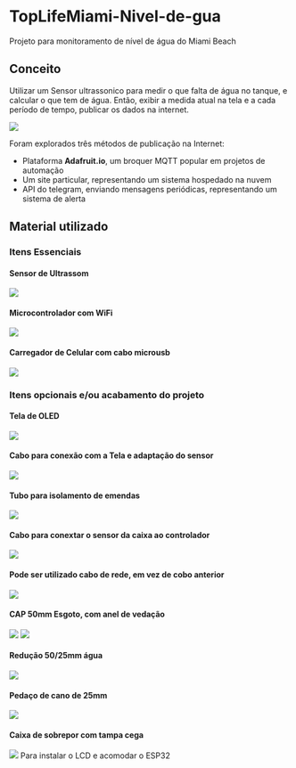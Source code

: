 # TopLifeMiami-Nivel-de-gua
Projeto para monitoramento de nível de água do Miami Beach



## Conceito

Utilizar um Sensor ultrassonico para medir o que falta de água no tanque, e calcular o que tem de água.
Então, exibir a medida atual na tela e a cada período de tempo, publicar os dados na internet.

![](imagens/sensor-de-nível-ultrassonico.jpg)

Foram explorados três métodos de publicação na Internet:

- Plataforma **Adafruit.io**, um broquer MQTT popular em projetos de automação
- Um site particular, representando um sistema hospedado na nuvem
- API do telegram, enviando mensagens periódicas, representando um sistema de alerta



## Material utilizado

### Itens Essenciais

#### Sensor de Ultrassom
![](imagens/Screenshot_1.png)

#### Microcontrolador com WiFi
![](imagens/Screenshot_3.png)

#### Carregador de Celular com cabo microusb
![](imagens/Screenshot_7.png)

### Itens opcionais e/ou acabamento do projeto

#### Tela de OLED
![](imagens/Screenshot_2.png)

#### Cabo para conexão com a Tela e adaptação do sensor
![](imagens/Screenshot_5.png)

#### Tubo para isolamento de emendas
![](imagens/Screenshot_9.png)

#### Cabo para conextar o sensor da caixa ao controlador
![](imagens/Screenshot_13.png)

#### Pode ser utilizado cabo de rede, em vez de cobo anterior
![](imagens/Screenshot_14.png)

#### CAP 50mm Esgoto, com anel de vedação
![](imagens/Screenshot_10.png)
![](imagens/Screenshot_16.png)

#### Redução 50/25mm água
![](imagens/Screenshot_11.png)

#### Pedaço de cano de 25mm
![](imagens/Screenshot_12.png)

#### Caixa de sobrepor com tampa cega
![](imagens/Screenshot_15.png)
Para instalar o LCD e acomodar o ESP32
